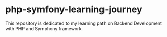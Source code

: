 # php-symfony-learning-journey
This repository is dedicated to my learning path on Backend Development with PHP and Symphony framework. 
